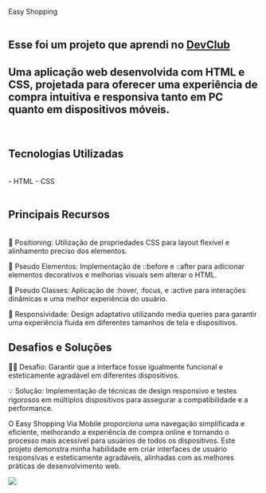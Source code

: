 <hi>Easy Shopping</h1>
<br>
<br>
<h2>Esse foi um projeto que aprendi no <a href="https://rodolfomori.com.br/devclub">DevClub</a></h2>
<h2>Uma aplicação web desenvolvida com HTML e CSS, projetada para oferecer uma experiência de compra intuitiva e responsiva tanto em PC quanto em dispositivos móveis.</h2>
<br>
<h2>Tecnologias Utilizadas</h2>
<br>
- HTML
- CSS
<br>
<br>
<h2>Principais Recursos</h2>
<br>
🔸 Positioning: Utilização de propriedades CSS para layout flexível e alinhamento preciso dos elementos.

🔸 Pseudo Elementos: Implementação de ::before e ::after para adicionar elementos decorativos e melhorias visuais sem alterar o HTML.

🔸 Pseudo Classes: Aplicação de :hover, :focus, e :active para interações dinâmicas e uma melhor experiência do usuário.

🔸 Responsividade: Design adaptativo utilizando media queries para garantir uma experiência fluida em diferentes tamanhos de tela e dispositivos.
<br>
<h2>Desafios e Soluções</h2>

💪🏻 Desafio: Garantir que a interface fosse igualmente funcional e esteticamente agradável em diferentes dispositivos.

💡 Solução: Implementação de técnicas de design responsivo e testes rigorosos em múltiplos dispositivos para assegurar a compatibilidade e a performance.

O Easy Shopping Via Mobile proporciona uma navegação simplificada e eficiente, melhorando a experiência de compra online e tornando o processo mais acessível para usuários de todos os dispositivos. Este projeto demonstra minha habilidade em criar interfaces de usuário responsivas e esteticamente agradáveis, alinhadas com as melhores práticas de desenvolvimento web.


<img src="https://github.com/Vando2106/easy-shopping/blob/main/assets/Design%20sem%20nome.png?raw=true"/>
